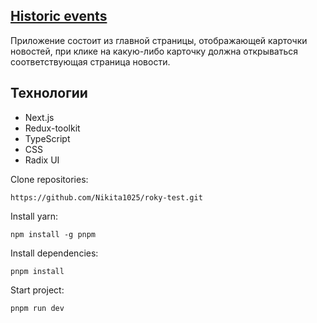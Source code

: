 ## <a href="https://nikita1025.github.io/historic-events/" target="_blank">Historic events</a>

Приложение состоит из главной страницы, отображающей карточки новостей, при клике на какую-либо карточку должна открываться соответствующая страница новости.

## Технологии

* Next.js
* Redux-toolkit
* TypeScript
* CSS
* Radix UI

Clone repositories:

```
https://github.com/Nikita1025/roky-test.git

```
Install yarn:

```
npm install -g pnpm
```

Install dependencies:

```
pnpm install
```

Start project:

```
pnpm run dev
```
